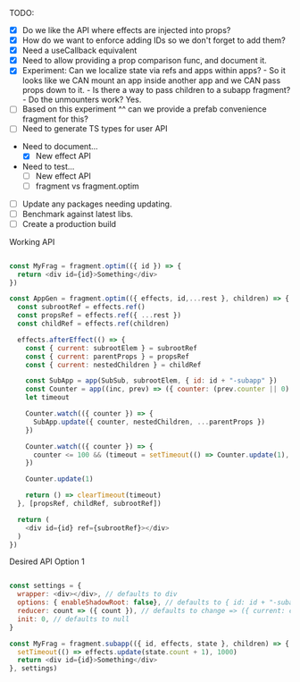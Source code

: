 TODO:
  - [x] Do we like the API where effects are injected into props?
  - [x] How do we want to enforce adding IDs so we don't forget to add them?
  - [x] Need a useCallback equivalent
  - [x] Need to allow providing a prop comparison func, and document it.
  - [x] Experiment: Can we localize state via refs and apps within apps?
        - So it looks like we CAN mount an app inside another app and we CAN pass props down to it.
        - Is there a way to pass children to a subapp fragment?
          - Do the unmounters work? Yes.
  - [ ] Based on this experiment ^^ can we provide a prefab convenience fragment for this?
  - [ ] Need to generate TS types for user API
  - Need to document...
    - [x] New effect API
  - Need to test...
    - [ ] New effect API
    - [ ] fragment vs fragment.optim
  - [ ] Update any packages needing updating.
  - [ ] Benchmark against latest libs.
  - [ ] Create a production build

Working API

```javascript

const MyFrag = fragment.optim(({ id }) => {
  return <div id={id}>Something</div>
})

const AppGen = fragment.optim(({ effects, id,...rest }, children) => {
  const subrootRef = effects.ref()
  const propsRef = effects.ref({ ...rest })
  const childRef = effects.ref(children)

  effects.afterEffect(() => {
    const { current: subrootElem } = subrootRef
    const { current: parentProps } = propsRef
    const { current: nestedChildren } = childRef

    const SubApp = app(SubSub, subrootElem, { id: id + "-subapp" })
    const Counter = app((inc, prev) => ({ counter: (prev.counter || 0) + inc }))
    let timeout

    Counter.watch(({ counter }) => {
      SubApp.update({ counter, nestedChildren, ...parentProps })
    })

    Counter.watch(({ counter }) => {
      counter <= 100 && (timeout = setTimeout(() => Counter.update(1), 1000))
    })

    Counter.update(1)

    return () => clearTimeout(timeout)
  }, [propsRef, childRef, subrootRef])

  return (
    <div id={id} ref={subrootRef}></div>
  )
})

```

Desired API Option 1

```javascript

const settings = {
  wrapper: <div></div>, // defaults to div
  options: { enableShadowRoot: false}, // defaults to { id: id + "-subapp" }
  reducer: count => ({ count }), // defaults to change => ({ current: change })
  init: 0, // defaults to null
}

const MyFrag = fragment.subapp(({ id, effects, state }, children) => {
  setTimeout(() => effects.update(state.count + 1), 1000)
  return <div id={id}>Something</div>
}, settings)

```

